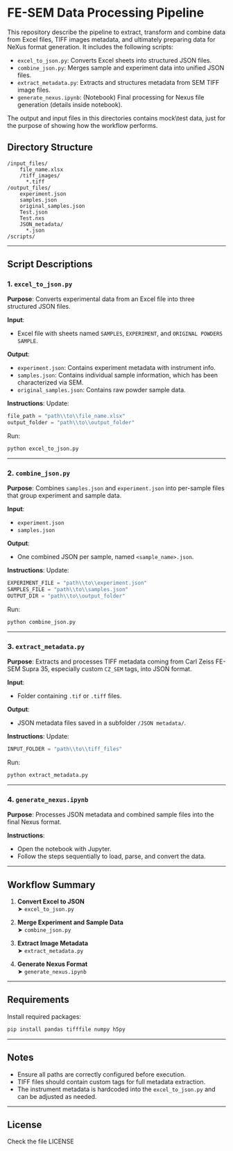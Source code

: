 # FE-SEM Data Processing Pipeline

This repository describe the pipeline to extract, transform and combine data from Excel files, TIFF images metadata, and ultimately preparing data for NeXus format generation. It includes the following scripts:

- `excel_to_json.py`: Converts Excel sheets into structured JSON files.
- `combine_json.py`: Merges sample and experiment data into unified JSON files.
- `extract_metadata.py`: Extracts and structures metadata from SEM TIFF image files.
- `generate_nexus.ipynb`: (Notebook) Final processing for Nexus file generation (details inside notebook).

The output and input files in this directories contains mock\test data, just for the purpose of showing how the workflow performs.

## Directory Structure

```
/input_files/
    file_name.xlsx
    /tiff_images/
      *.tiff
/output_files/
    experiment.json
    samples.json
    original_samples.json
    Test.json
    Test.nxs
    JSON_metadata/
      *.json
/scripts/
```

---

## Script Descriptions

### 1. `excel_to_json.py`

**Purpose**: Converts experimental data from an Excel file into three structured JSON files.

**Input**:
- Excel file with sheets named `SAMPLES`, `EXPERIMENT`, and `ORIGINAL POWDERS SAMPLE`.

**Output**:
- `experiment.json`: Contains experiment metadata with instrument info.
- `samples.json`: Contains individual sample information, which has been characterized via SEM.
- `original_samples.json`: Contains raw powder sample data.

**Instructions**:
Update:
```python
file_path = "path\\to\\file_name.xlsx"
output_folder = "path\\to\\output_folder"
```

Run:
```bash
python excel_to_json.py
```

---

### 2. `combine_json.py`

**Purpose**: Combines `samples.json` and `experiment.json` into per-sample files that group experiment and sample data.

**Input**:
- `experiment.json`
- `samples.json`

**Output**:
- One combined JSON per sample, named `<sample_name>.json`.

**Instructions**:
Update:
```python
EXPERIMENT_FILE = "path\\to\\experiment.json"
SAMPLES_FILE = "path\\to\\samples.json"
OUTPUT_DIR = "path\\to\\output_folder"
```

Run:
```bash
python combine_json.py
```

---

### 3. `extract_metadata.py`

**Purpose**: Extracts and processes TIFF metadata coming from Carl Zeiss FE-SEM Supra 35, especially custom `CZ_SEM` tags, into JSON format.

**Input**:
- Folder containing `.tif` or `.tiff` files.

**Output**:
- JSON metadata files saved in a subfolder `/JSON metadata/`.

**Instructions**:
Update:
```python
INPUT_FOLDER = "path\\to\\tiff_files"
```

Run:
```bash
python extract_metadata.py
```

---

### 4. `generate_nexus.ipynb`

**Purpose**: Processes JSON metadata and combined sample files into the final Nexus format.

**Instructions**:
- Open the notebook with Jupyter.
- Follow the steps sequentially to load, parse, and convert the data.

---

## Workflow Summary

1. **Convert Excel to JSON**  
   ➤ `excel_to_json.py`

2. **Merge Experiment and Sample Data**  
   ➤ `combine_json.py`

3. **Extract Image Metadata**  
   ➤ `extract_metadata.py`

4. **Generate Nexus Format**  
   ➤ `generate_nexus.ipynb`

---

## Requirements

Install required packages:
```bash
pip install pandas tifffile numpy h5py 
```

---

## Notes

- Ensure all paths are correctly configured before execution.
- TIFF files should contain custom tags for full metadata extraction.
- The instrument metadata is hardcoded into the `excel_to_json.py` and can be adjusted as needed.

---

## License

Check the file LICENSE

